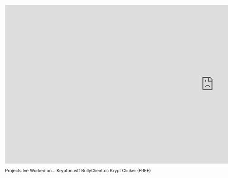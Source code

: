 <iframe width="1367" height="522" src="https://www.youtube.com/embed/MVKXEiigXsE" title="krypton.wtf | 10$ External C++" frameborder="0" allow="accelerometer; autoplay; clipboard-write; encrypted-media; gyroscope; picture-in-picture; web-share" allowfullscreen></iframe>

Projects Ive Worked on...
Krypton.wtf
BullyClient.cc
Krypt Clicker (FREE)


